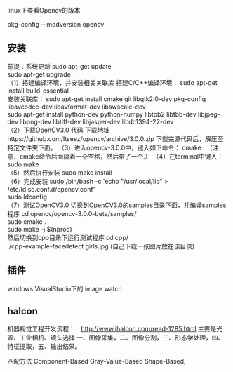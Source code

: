 linux下查看Opencv的版本

pkg-config --modversion opencv  

## 安装
前提：系统更新
sudo apt-get update   
sudo apt-get upgrade  
（1）搭建编译环境，并安装相关关联库
搭建C/C++编译环境：
sudo apt-get install build-essential  
安装关联库：
sudo apt-get install cmake git libgtk2.0-dev pkg-config libavcodec-dev libavformat-dev libswscale-dev  
sudo apt-get install python-dev python-numpy libtbb2 libtbb-dev libjpeg-dev libpng-dev libtiff-dev libjasper-dev libdc1394-22-dev  
（2）下载OpenCV3.0 代码
下载地址https://github.com/Itseez/opencv/archive/3.0.0.zip
下载完源代码后，解压至特定文件夹下面。
（3）进入opencv-3.0.0中，键入如下命令：
cmake .  （注意，cmake命令后面隔着一个空格，然后带了一个.）
（4）在terminal中键入：
sudo make  
（5）然后执行安装
sudo make install  
（6）完成安装
sudo /bin/bash -c 'echo "/usr/local/lib" > /etc/ld.so.conf.d/opencv.conf'  
sudo ldconfig  
（7）测试OpenCV3.0
切换到OpenCV3.0的samples目录下面，并编译samples程序
cd opencv/opencv-3.0.0-beta/samples/  
sudo cmake .  
sudo make -j $(nproc)  
然后切换到cpp目录下运行测试程序
cd cpp/  
./cpp-example-facedetect girls.jpg (自己下载一张图片放在该目录)





## 插件
windows VisualStudio下的 image watch


## halcon
机器视觉工程开发流程：　http://www.ihalcon.com/read-1285.html
主要是光源、工业相机、镜头选择
一、图像采集，二、图像分割，三、形态学处理，四、特征提取，五、输出结果。

匹配方法
Component-Based
Gray-Value-Based
Shape-Based,